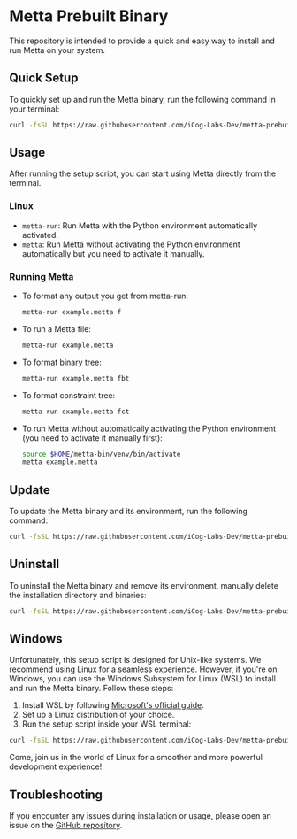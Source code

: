 # Metta Prebuilt Binary

This repository is intended to provide a quick and easy way to install and run Metta on your system.

## Quick Setup

To quickly set up and run the Metta binary, run the following command in your terminal:

```bash
curl -fsSL https://raw.githubusercontent.com/iCog-Labs-Dev/metta-prebuilt-binary/main/install.sh | bash
```

## Usage

After running the setup script, you can start using Metta directly from the terminal.

### Linux
- `metta-run`: Run Metta with the Python environment automatically activated.
- `metta`: Run Metta without activating the Python environment automatically but you need to activate it manually.

### Running Metta

- To format any output you get from metta-run:

  ```bash
  metta-run example.metta f
  ```

- To run a Metta file:

  ```bash
  metta-run example.metta
  ```

- To format binary tree:

  ```bash
  metta-run example.metta fbt
  ```

- To format constraint tree:

  ```bash
  metta-run example.metta fct
  ```

- To run Metta without automatically activating the Python environment (you need to activate it manually first):

  ```bash
  source $HOME/metta-bin/venv/bin/activate
  metta example.metta
  ```

## Update

To update the Metta binary and its environment, run the following command:

```bash
curl -fsSL https://raw.githubusercontent.com/iCog-Labs-Dev/metta-prebuilt-binary/main/update.sh | bash
```

## Uninstall

To uninstall the Metta binary and remove its environment, manually delete the installation directory and binaries:

```bash
curl -fsSL https://raw.githubusercontent.com/iCog-Labs-Dev/metta-prebuilt-binary/main/uninstall.sh | bash
```

## Windows

Unfortunately, this setup script is designed for Unix-like systems. We recommend using Linux for a seamless experience. However, if you're on Windows, you can use the Windows Subsystem for Linux (WSL) to install and run the Metta binary. Follow these steps:

1. Install WSL by following [Microsoft's official guide](https://docs.microsoft.com/en-us/windows/wsl/install).
2. Set up a Linux distribution of your choice.
3. Run the setup script inside your WSL terminal:

```bash
curl -fsSL https://raw.githubusercontent.com/iCog-Labs-Dev/metta-prebuilt-binary/main/install.sh | bash
```

Come, join us in the world of Linux for a smoother and more powerful development experience!

## Troubleshooting

If you encounter any issues during installation or usage, please open an issue on the [GitHub repository](https://github.com/iCog-Labs-Dev/metta-prebuilt-binary/issues).
